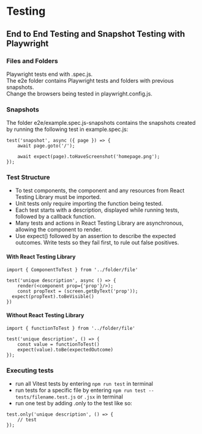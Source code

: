 # Testing

## End to End Testing and Snapshot Testing with Playwright

### Files and Folders

Playwright tests end with .spec.js.  
The e2e folder contains Playwright tests and folders with previous snapshots.  
Change the browsers being tested in playwright.config.js.

### Snapshots

The folder e2e/example.spec.js-snapshots contains the snapshots created by running the following test in example.spec.js:

```
test('snapshot', async ({ page }) => {
	await page.goto('/');

	await expect(page).toHaveScreenshot('homepage.png');
});
```

### Test Structure

- To test components, the component and any resources from React Testing Library must be imported.
- Unit tests only require importing the function being tested.
- Each test starts with a description, displayed while running tests, followed by a callback function.
- Many tests and actions in React Testing Library are asynchronous, allowing the component to render.
- Use expect() followed by an assertion to describe the expected outcomes. Write tests so they fail first, to rule out false positives.

#### With React Testing Library

```
import { ComponentToTest } from '../folder/file'

test('unique description', async () => {
	render(<component prop={'prop'}/>);
	const propText = (screen.getByText('prop'));
  expect(propText).toBeVisible()
})
```

#### Without React Testing Library

```
import { functionToTest } from '../folder/file'

test('unique description', () => {
	const value = functionToTest()
	expect(value).toBe(expectedOutcome)
});
```

### Executing tests

- run all Vitest tests by entering `npm run test` in terminal
- run tests for a specific file by entering `npm run test -- tests/filename.test.js` or `.jsx` in terminal
- run one test by adding .only to the test like so:

```
test.only('unique description', () => {
	// test
});
```
